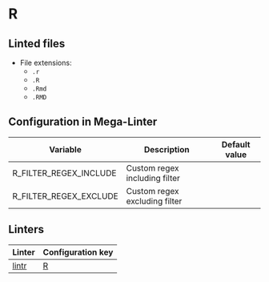 <!-- markdownlint-disable MD003 MD020 MD033 MD041 -->
<!-- Generated by .automation/build.py, please do not update manually -->
<!-- Instead, update descriptor file at https://github.com/nvuillam/mega-linter/tree/master/megalinter/descriptors/r.yml -->
# R

## Linted files

- File extensions:
  - `.r`
  - `.R`
  - `.Rmd`
  - `.RMD`

## Configuration in Mega-Linter

| Variable | Description | Default value |
| ----------------- | -------------- | -------------- |
| R_FILTER_REGEX_INCLUDE | Custom regex including filter |  |
| R_FILTER_REGEX_EXCLUDE | Custom regex excluding filter |  |

## Linters

| Linter | Configuration key |
| ------ | ----------------- |
| [lintr](r_lintr.md) | [R](r_lintr.md) |
